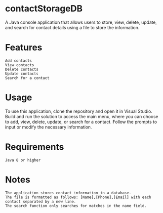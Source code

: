 # contactStorageDB
A Java console application that allows users to store, view, delete, update, and search for contact details using a file to store the information.


# Features
```
Add contacts
View contacts
Delete contacts
Update contacts
Search for a contact
```
# Usage
To use this application, clone the repository and open it in Visual Studio. Build and run the solution to access the main menu, where you can choose to add, view, delete, update, or search for a contact. Follow the prompts to input or modify the necessary information.

# Requirements
```
Java 8 or higher
```

# Notes
```
The application stores contact information in a database.
The file is formatted as follows: [Name],[Phone],[Email] with each contact separated by a new line.
The search function only searches for matches in the name field.
```



